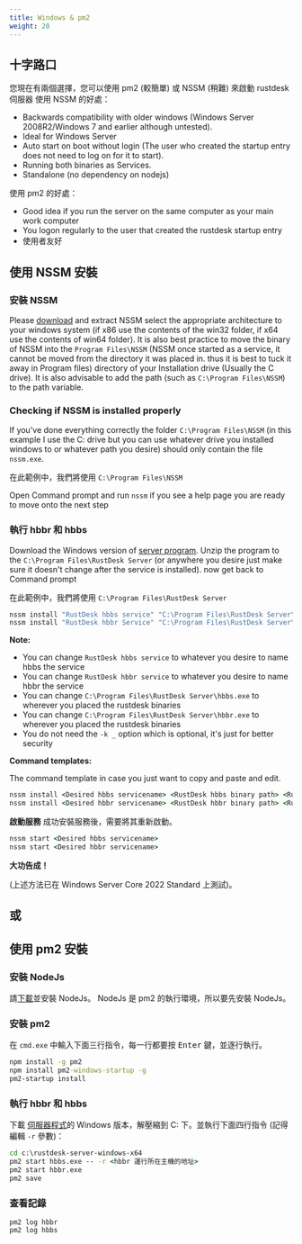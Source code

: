 ```yaml
---
title: Windows & pm2
weight: 20
---
```


## 十字路口

您現在有兩個選擇，您可以使用 pm2 (較簡單) 或 NSSM (稍難) 來啟動 rustdesk 伺服器
使用 NSSM 的好處：
- Backwards compatibility with older windows (Windows Server 2008R2/Windows 7 and earlier although untested).
- Ideal for Windows Server
- Auto start on boot without login (The user who created the startup entry does not need to log on for it to start).
- Running both binaries as Services.
- Standalone (no dependency on nodejs)

使用 pm2 的好處：
- Good idea if you run the server on the same computer as your main work computer
- You logon regularly to the user that created the rustdesk startup entry
- 使用者友好

## 使用 NSSM 安裝

### 安裝 NSSM
Please [download](https://nssm.cc/release/nssm-2.24.zip) and extract NSSM select the appropriate
architecture to your windows system (if x86 use the contents of the win32 folder, if x64 use the
contents of win64 folder). It is also best practice to move the binary of NSSM into the
`Program Files\NSSM` (NSSM once started as a service, it cannot be moved from the directory it was placed in.
thus it is best to tuck it away in Program files) directory of your Installation drive (Usually the C drive).
It is also advisable to add the path (such as `C:\Program Files\NSSM`) to the path variable.


### Checking if NSSM is installed properly
If you've done everything correctly the folder `C:\Program Files\NSSM` (in this example I use the C:
drive but you can use whatever drive you installed windows to or whatever path you desire) should
only contain the file `nssm.exe`.

在此範例中，我們將使用 `C:\Program Files\NSSM`

Open Command prompt and run `nssm` if you see a help page you are ready to move onto the next step

### 執行 hbbr 和 hbbs
Download the Windows version of [server program](https://github.com/rustdesk/rustdesk-server/releases).
Unzip the program to the `C:\Program Files\RustDesk Server` (or anywhere you desire just make sure it
doesn't change after the service is installed). now get back to Command prompt

在此範例中，我們將使用 `C:\Program Files\RustDesk Server`
```cmd
nssm install "RustDesk hbbs service" "C:\Program Files\RustDesk Server\hbbs.exe" -r 0.0.0.0 -k _
nssm install "RustDesk hbbr Service" "C:\Program Files\RustDesk Server\hbbr.exe" -k _
```
**Note:**
- You can change `RustDesk hbbs service` to whatever you desire to name hbbs the service
- You can change `RustDesk hbbr service` to whatever you desire to name hbbr the service
- You can change `C:\Program Files\RustDesk Server\hbbs.exe` to wherever you placed the rustdesk binaries
- You can change `C:\Program Files\RustDesk Server\hbbr.exe` to wherever you placed the rustdesk binaries
- You do not need the `-k _` option which is optional, it's just for better security

**Command templates:**

The command template in case you just want to copy and paste and edit.

```cmd
nssm install <Desired hbbs servicename> <RustDesk hbbs binary path> <RustDesk hbbs arguments>
nssm install <Desired hbbr servicename> <RustDesk hbbr binary path> <RustDesk hbbr arguments>
```

**啟動服務**
成功安裝服務後，需要將其重新啟動。

```cmd
nssm start <Desired hbbs servicename>
nssm start <Desired hbbr servicename>
```

**大功告成！**

(上述方法已在 Windows Server Core 2022 Standard 上測試)。

## 或

## 使用 pm2 安裝

### 安裝 NodeJs
請[下載](https://nodejs.org/dist/v16.14.2/node-v16.14.2-x86.msi)並安裝 NodeJs。
NodeJs 是 pm2 的執行環境，所以要先安裝 NodeJs。

### 安裝 pm2

在 `cmd.exe` 中輸入下面三行指令，每一行都要按 <kbd>Enter</kbd> 鍵，並逐行執行。

```cmd
npm install -g pm2
npm install pm2-windows-startup -g
pm2-startup install
```

### 執行 hbbr 和 hbbs
下載 [伺服器程式](https://gitee.com/rustdesk/rustdesk-server/releases)的 Windows 版本，解壓縮到 C: 下。並執行下面四行指令 (記得編輯 `-r` 參數)：

```cmd
cd c:\rustdesk-server-windows-x64
pm2 start hbbs.exe -- -r <hbbr 運行所在主機的地址>
pm2 start hbbr.exe
pm2 save
```

### 查看記錄

```
pm2 log hbbr
pm2 log hbbs
```